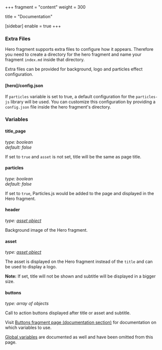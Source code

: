 +++
fragment = "content"
weight = 300

title = "Documentation"

[sidebar]
  enable = true
+++

### Extra Files

Hero fragment supports extra files to configure how it appears. Therefore you need
to create a directory for the hero fragment and name your fragment `index.md` inside that directory.

Extra files can be provided for background, logo and particles effect configuration.

#### [hero]/config.json

If `particles` variable is set to true, a default configuration for the `particles-js` library
will be used. You can customize this configuration by providing a `config.json` file
inside the hero fragment's directory.

### Variables

#### title_page
*type: boolean*  
*default: false*

If set to `true` and `asset` is not set, title will be the same as page title.

#### particles
*type: boolean*  
*default: false*

If set to `true`, Particles.js would be added to the page and displayed in the Hero fragment. 

#### header
*type: [asset object](/docs/global-variables/#asset)*

Background image of the Hero fragment.

#### asset
*type: [asset object](/docs/global-variables/#asset)*

The asset is displayed on the Hero fragment instead of the `title` and can be used to display a logo. 

**Note:** If set, title will not be shown and subtitle will be displayed in a bigger size.

#### buttons
*type: array of objects*

Call to action buttons displayed after title or asset and subtitle. 

Visit [Buttons fragment page (documentation section)](/fragments/buttons#docs) for documentation on which variables to use.

[Global variables](/docs/global-variables) are documented as well and have been omitted from this page.
